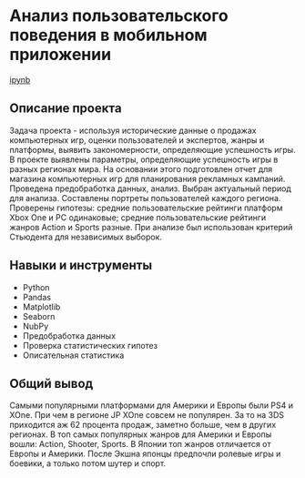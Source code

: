 # Анализ пользовательского поведения в мобильном приложении
[ipynb](https://github.com/MariiaP2023/Portfolio/blob/main/Computer%20Games%20Analysis/Analyzing%20the%20popularity%20of%20computer%20games.ipynb)
## Описание проекта
Задача проекта - используя исторические данные о продажах компьютерных игр, оценки пользователей и экспертов, жанры и платформы, выявить закономерности, определяющие успешность игры.
В проекте выявлены параметры, определяющие успешность игры в разных регионах мира. На основании этого подготовлен отчет для магазина компьютерных игр для планирования рекламных кампаний. Проведена предобработка данных, анализ. Выбран актуальный период для анализа. Составлены портреты пользователей каждого региона. Проверены гипотезы: средние пользовательские рейтинги платформ Xbox One и PC одинаковые; средние пользовательские рейтинги жанров Action и Sports разные. При анализе был использован критерий Стьюдента для независимых выборок.
## Навыки и инструменты
- Python
- Pandas
- Matplotlib
- Seaborn
- NubPy
- Предобработка данных
- Проверка статистических гипотез
- Описательная статистика
## Общий вывод
Самыми популярными платформами для Америки и Европы были PS4 и XOne. При чем в регионе JP XOne совсем не популярен. За то на 3DS приходится аж 62 процента продаж, заметно больше, чем в других регионах.
В топ самых популярных жанров для Америки и Европы вошли: Action, Shooter, Sports. В Японии топ жанров отличается от Европы и Америки. После Экшна японцы предпочли ролевые игры и боевики, а только потом шутер и спорт.

